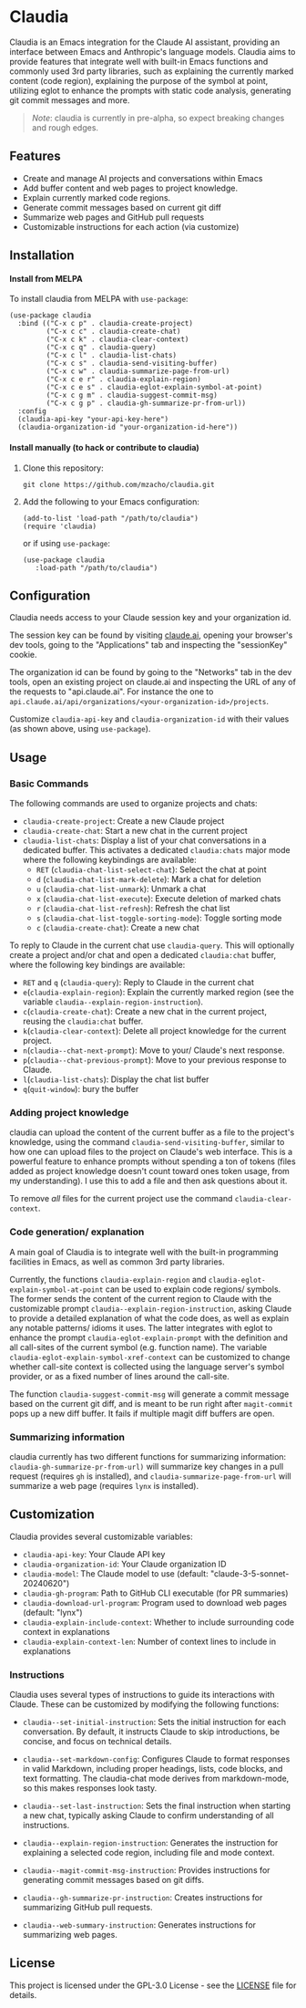 # Claudia

Claudia is an Emacs integration for the Claude AI assistant, providing an interface between Emacs and Anthropic's language models. Claudia aims to provide features that integrate well with built-in Emacs functions and commonly used 3rd party libraries, such as explaining the currently marked content (code region), explaining the purpose of the symbol at point, utilizing eglot to enhance the prompts with static code analysis, generating git commit messages and more.

> *Note*: claudia is currently in pre-alpha, so expect breaking changes and rough edges.

## Features

- Create and manage AI projects and conversations within Emacs
- Add buffer content and web pages to project knowledge.
- Explain currently marked code regions.
- Generate commit messages based on current git diff
- Summarize web pages and GitHub pull requests
- Customizable instructions for each action (via customize)

## Installation

#### Install from MELPA

To install claudia from MELPA with `use-package`:

```elisp
(use-package claudia
  :bind (("C-x c p" . claudia-create-project)
         ("C-x c c" . claudia-create-chat)
         ("C-x c k" . claudia-clear-context)
         ("C-x c q" . claudia-query)
         ("C-x c l" . claudia-list-chats)
         ("C-x c s" . claudia-send-visiting-buffer)
         ("C-x c w" . claudia-summarize-page-from-url)
         ("C-x c e r" . claudia-explain-region)
         ("C-x c e s" . claudia-eglot-explain-symbol-at-point)
         ("C-x c g m" . claudia-suggest-commit-msg)
         ("C-x c g p" . claudia-gh-summarize-pr-from-url))
  :config
  (claudia-api-key "your-api-key-here")
  (claudia-organization-id "your-organization-id-here"))
```

#### Install manually (to hack or contribute to claudia)

1. Clone this repository:
   ```
   git clone https://github.com/mzacho/claudia.git
   ```
2. Add the following to your Emacs configuration:
   ```elisp
   (add-to-list 'load-path "/path/to/claudia")
   (require 'claudia)
   ```
   
   or if using `use-package`:
   
   ```elisp
   (use-package claudia   
      :load-path "/path/to/claudia")
   ```

## Configuration

Claudia needs access to your Claude session key and your organization id.

The session key can be found by visiting [claude.ai](wwww.claude.ai), opening your browser's dev tools, going to the "Applications" tab and inspecting the "sessionKey" cookie.

The organization id can be found by going to the "Networks" tab in the dev tools, open an existing project on claude.ai and inspecting the URL of any of the requests to "api.claude.ai". For instance the one to `api.claude.ai/api/organizations/<your-organization-id>/projects`.

Customize `claudia-api-key` and `claudia-organization-id` with their values (as shown above, using `use-package`).

## Usage

### Basic Commands

The following commands are used to organize projects and chats:

- `claudia-create-project`: Create a new Claude project
- `claudia-create-chat`: Start a new chat in the current project
- `claudia-list-chats`: Display a list of your chat conversations in a dedicated buffer. This activates a dedicated `claudia:chats` major mode where the following keybindings are available:
  - `RET` (`claudia-chat-list-select-chat`): Select the chat at point
  - `d` (`claudia-chat-list-mark-delete`): Mark a chat for deletion
  - `u` (`claudia-chat-list-unmark`): Unmark a chat
  - `x` (`claudia-chat-list-execute`): Execute deletion of marked chats
  - `r` (`claudia-chat-list-refresh`): Refresh the chat list
  - `s` (`claudia-chat-list-toggle-sorting-mode`): Toggle sorting mode
  - `c` (`claudia-create-chat`): Create a new chat

To reply to Claude in the current chat use `claudia-query`. This will optionally create a project and/or chat and open a dedicated `claudia:chat` buffer, where the following key bindings are available:

- `RET` and `q` (`claudia-query`): Reply to Claude in the current chat
- `e`(`claudia-explain-region`): Explain the currently marked region (see the variable `claudia--explain-region-instruction`).
- `c`(`claudia-create-chat`): Create a new chat in the current project, reusing the `claudia:chat` buffer.
- `k`(`claudia-clear-context`): Delete all project knowledge for the current project.
- `n`(`claudia--chat-next-prompt`): Move to your/ Claude's next response.
- `p`(`claudia--chat-previous-prompt`): Move to your previous response to Claude.
- `l`(`claudia-list-chats`): Display the chat list buffer
- `q`(`quit-window`): bury the buffer

### Adding project knowledge

claudia can upload the content of the current buffer as a file to the project's knowledge, using the command `claudia-send-visiting-buffer`, similar to how one can upload files to the project on Claude's web interface. This is a powerful feature to enhance prompts without spending a ton of tokens (files added as project knowledge doesn't count toward ones token usage, from my understanding). I use this to add a file and then ask questions about it. 

To remove _all_ files for the current project use the command `claudia-clear-context`.

### Code generation/ explanation

A main goal of Claudia is to integrate well with the built-in programming facilities in Emacs, as well as common 3rd party libraries.

Currently, the functions `claudia-explain-region` and `claudia-eglot-explain-symbol-at-point` can be used to explain code regions/ symbols. The former sends the content of the current region to Claude with the customizable prompt `claudia--explain-region-instruction`, asking Claude to provide a detailed explanation of what the code does, as well as explain any notable patterns/ idioms it uses. The latter integrates with eglot to enhance the prompt `claudia-eglot-explain-prompt` with the definition and all call-sites of the current symbol (e.g. function name). The variable `claudia-eglot-explain-symbol-xref-context` can be customized to change whether call-site context is collected using the language server's symbol provider, or as a fixed number of lines around the call-site.

The function `claudia-suggest-commit-msg` will generate a commit message based on the current git diff, and is meant to be run right after `magit-commit` pops up a new diff buffer. It fails if multiple magit diff buffers are open.

### Summarizing information

claudia currently has two different functions for summarizing information: `claudia-gh-summarize-pr-from-url)` will summarize key changes in a pull request (requires `gh` is installed), and `claudia-summarize-page-from-url` will summarize a web page (requires `lynx` is installed).

## Customization

Claudia provides several customizable variables:

- `claudia-api-key`: Your Claude API key
- `claudia-organization-id`: Your Claude organization ID
- `claudia-model`: The Claude model to use (default: "claude-3-5-sonnet-20240620")
- `claudia-gh-program`: Path to GitHub CLI executable (for PR summaries)
- `claudia-download-url-program`: Program used to download web pages (default: "lynx")
- `claudia-explain-include-context`: Whether to include surrounding code context in explanations
- `claudia-explain-context-len`: Number of context lines to include in explanations

### Instructions

Claudia uses several types of instructions to guide its interactions with Claude. These can be customized by modifying the following functions:

- `claudia--set-initial-instruction`: Sets the initial instruction for each conversation. By default, it instructs Claude to skip introductions, be concise, and focus on technical details.

- `claudia--set-markdown-config`: Configures Claude to format responses in valid Markdown, including proper headings, lists, code blocks, and text formatting. The claudia-chat mode derives from markdown-mode, so this makes responses look tasty.

- `claudia--set-last-instruction`: Sets the final instruction when starting a new chat, typically asking Claude to confirm understanding of all instructions.

- `claudia--explain-region-instruction`: Generates the instruction for explaining a selected code region, including file and mode context.

- `claudia--magit-commit-msg-instruction`: Provides instructions for generating commit messages based on git diffs.

- `claudia--gh-summarize-pr-instruction`: Creates instructions for summarizing GitHub pull requests.

- `claudia--web-summary-instruction`: Generates instructions for summarizing web pages.

## License

This project is licensed under the GPL-3.0 License - see the [LICENSE](LICENSE) file for details.
